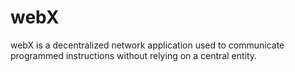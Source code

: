 # webX
webX is a decentralized network application used to communicate programmed instructions without relying on a central entity.